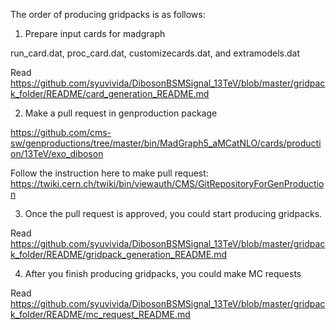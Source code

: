 
The order of producing gridpacks is as follows:

1) Prepare input cards for madgraph

 run_card.dat, proc_card.dat, customizecards.dat, and extramodels.dat

 Read https://github.com/syuvivida/DibosonBSMSignal_13TeV/blob/master/gridpack_folder/README/card_generation_README.md

2) Make a pull request in genproduction package

https://github.com/cms-sw/genproductions/tree/master/bin/MadGraph5_aMCatNLO/cards/production/13TeV/exo_diboson
 
 Follow the instruction here to make pull request: 
 https://twiki.cern.ch/twiki/bin/viewauth/CMS/GitRepositoryForGenProduction

3) Once the pull request is approved, you could start producing gridpacks.

  Read https://github.com/syuvivida/DibosonBSMSignal_13TeV/blob/master/gridpack_folder/README/gridpack_generation_README.md

4) After you finish producing gridpacks, you could make MC requests 
 
  Read https://github.com/syuvivida/DibosonBSMSignal_13TeV/blob/master/gridpack_folder/README/mc_request_README.md
 

 